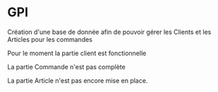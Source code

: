 # GPI
Création d'une base de donnée afin de pouvoir gérer les Clients et les Articles pour les commandes 

Pour le moment la partie client est fonctionnelle

La partie Commande n'est pas complète 

La partie Article n'est pas encore mise en place.
